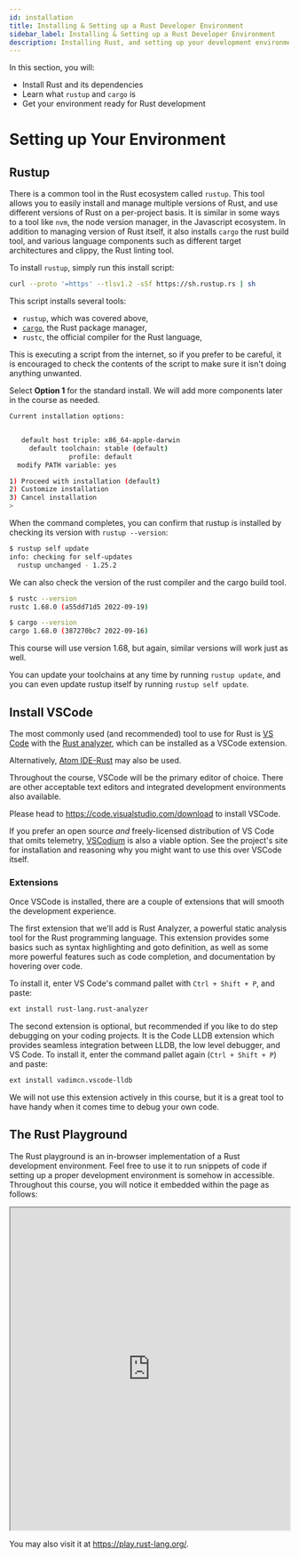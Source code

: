 ```yaml
---
id: installation
title: Installing & Setting up a Rust Developer Environment
sidebar_label: Installing & Setting up a Rust Developer Environment
description: Installing Rust, and setting up your development environment.
---
```


In this section, you will: 

- Install Rust and its dependencies
- Learn what `rustup` and `cargo` is
- Get your environment ready for Rust development
  
# Setting up Your Environment

## Rustup

There is a common tool in the Rust ecosystem called `rustup`. This tool allows you to easily install and manage multiple versions of Rust, and use different versions of Rust on a per-project basis. It is similar in some ways to a tool like `nvm`, the node version manager, in the Javascript ecosystem. In addition to managing version of Rust itself, it also installs `cargo` the rust build tool, and various language components such as different target architectures and clippy, the Rust linting tool.

To install `rustup`, simply run this install script:

```bash
curl --proto '=https' --tlsv1.2 -sSf https://sh.rustup.rs | sh
```

This script installs several tools:

- `rustup`, which was covered above,
- [`cargo`](https://doc.rust-lang.org/cargo/index.html), the Rust package manager,
- `rustc`, the official compiler for the Rust language,

This is executing a script from the internet, so if you prefer to be careful, it is encouraged to check the contents of the script to make sure it isn't doing anything unwanted.

Select **Option 1** for the standard install. We will add more components later in the course as needed.

```bash
Current installation options:


   default host triple: x86_64-apple-darwin
     default toolchain: stable (default)
               profile: default
  modify PATH variable: yes

1) Proceed with installation (default)
2) Customize installation
3) Cancel installation
>
```

When the command completes, you can confirm that rustup is installed by checking its version with `rustup --version`:

```bash
$ rustup self update
info: checking for self-updates
  rustup unchanged - 1.25.2
```

We can also check the version of the rust compiler and the cargo build tool.

```bash
$ rustc --version
rustc 1.68.0 (a55dd71d5 2022-09-19)

$ cargo --version
cargo 1.68.0 (387270bc7 2022-09-16)

```

This course will use version 1.68, but again, similar versions will work just as well.

You can update your toolchains at any time by running `rustup update`, and you can even update rustup itself by running `rustup self update`.

## Install VSCode

The most commonly used (and recommended) tool to use for Rust is [VS Code](https://code.visualstudio.com/) with the [Rust analyzer](https://rust-analyzer.github.io/), which can be installed as a VSCode extension.

Alternatively, [Atom IDE-Rust](https://atom.io/packages/ide-rust) may also be used.

Throughout the course, VSCode will be the primary editor of choice. There are other acceptable text editors and integrated development environments also available.

Please head to https://code.visualstudio.com/download to install VSCode.

If you prefer an open source _and_ freely-licensed distribution of VS Code that omits telemetry, [VSCodium](https://vscodium.com/) is also a viable option. See the project's site for installation and reasoning why you might want to use this over VSCode itself.


### Extensions

Once VSCode is installed, there are a couple of extensions that will smooth the development experience.

The first extension that we'll add is Rust Analyzer, a powerful static analysis tool for the Rust programming language. This extension provides some basics such as syntax highlighting and goto definition, as well as some more powerful features such as code completion, and documentation by hovering over code.

To install it, enter VS Code's command pallet with `Ctrl + Shift + P`, and paste:

```bash
ext install rust-lang.rust-analyzer
```

The second extension is optional, but recommended if you like to do step debugging on your coding projects. It is the Code LLDB extension which provides seamless integration between LLDB, the low level debugger, and VS Code. To install it, enter the command pallet again (`Ctrl + Shift + P`) and paste:

```bash
ext install vadimcn.vscode-lldb
```

We will not use this extension actively in this course, but it is a great tool to have handy when it comes time to debug your own code.


## The Rust Playground

The Rust playground is an in-browser implementation of a Rust development environment.  Feel free to use it to run snippets of code if setting up a proper development environment is somehow in accessible.  Throughout this course, you will notice it embedded within the page as follows: 


<iframe width="100%" height="580" src="https://play.rust-lang.org/?version=stable&mode=debug&edition=2021&code=%2F%2F+Define+entry+point.%0Afn+main%28%29+%7B%0A++++%2F%2F+Writes+to+the+output.+Delete+the+%27%2F%2F%27+before+println+and+see+what+happens%21%0A+++%2F%2F+println%21%28%22Hello+world%21%22%29%3B%0A%7D"></iframe>

You may also visit it at https://play.rust-lang.org/.